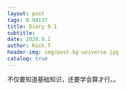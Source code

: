```yaml
---
layout: post
tags: 0.98137
title: Diary 9.1
subtitle: 
date: 2020.9.1
author: Rick.T
header-img: img/post-bg-universe.jpg
catalog: true
---
```


不仅要知道基础知识，还要学会算才行。。
